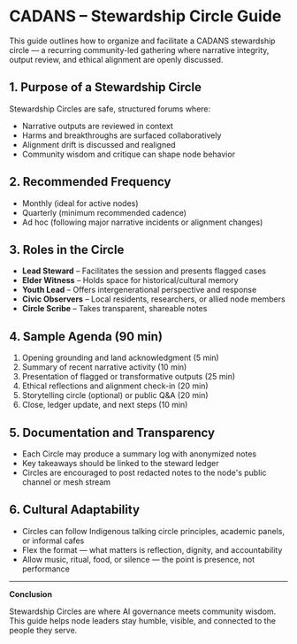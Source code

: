 # CADANS – Stewardship Circle Guide

This guide outlines how to organize and facilitate a CADANS stewardship circle — a recurring community-led gathering where narrative integrity, output review, and ethical alignment are openly discussed.

## 1. Purpose of a Stewardship Circle

Stewardship Circles are safe, structured forums where:  
- Narrative outputs are reviewed in context  
- Harms and breakthroughs are surfaced collaboratively  
- Alignment drift is discussed and realigned  
- Community wisdom and critique can shape node behavior  

## 2. Recommended Frequency

- Monthly (ideal for active nodes)  
- Quarterly (minimum recommended cadence)  
- Ad hoc (following major narrative incidents or alignment changes)  

## 3. Roles in the Circle

- **Lead Steward** – Facilitates the session and presents flagged cases  
- **Elder Witness** – Holds space for historical/cultural memory  
- **Youth Lead** – Offers intergenerational perspective and response  
- **Civic Observers** – Local residents, researchers, or allied node members  
- **Circle Scribe** – Takes transparent, shareable notes  

## 4. Sample Agenda (90 min)

1. Opening grounding and land acknowledgment (5 min)  
2. Summary of recent narrative activity (10 min)  
3. Presentation of flagged or transformative outputs (25 min)  
4. Ethical reflections and alignment check-in (20 min)  
5. Storytelling circle (optional) or public Q&A (20 min)  
6. Close, ledger update, and next steps (10 min)  

## 5. Documentation and Transparency

- Each Circle may produce a summary log with anonymized notes  
- Key takeaways should be linked to the steward ledger  
- Circles are encouraged to post redacted notes to the node's public channel or mesh stream  

## 6. Cultural Adaptability

- Circles can follow Indigenous talking circle principles, academic panels, or informal cafes  
- Flex the format — what matters is reflection, dignity, and accountability  
- Allow music, ritual, food, or silence — the point is presence, not performance  

---

**Conclusion**

Stewardship Circles are where AI governance meets community wisdom. This guide helps node leaders stay humble, visible, and connected to the people they serve.
